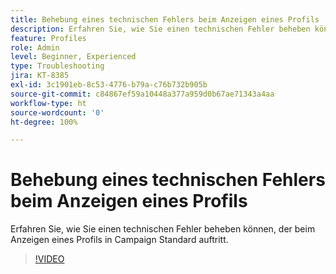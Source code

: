 ```yaml
---
title: Behebung eines technischen Fehlers beim Anzeigen eines Profils
description: Erfahren Sie, wie Sie einen technischen Fehler beheben können, der beim Anzeigen eines Profils in Campaign Standard auftritt.
feature: Profiles
role: Admin
level: Beginner, Experienced
type: Troubleshooting
jira: KT-8385
exl-id: 3c1901eb-8c53-4776-b79a-c76b732b905b
source-git-commit: c84867ef59a10448a377a959d0b67ae71343a4aa
workflow-type: ht
source-wordcount: '0'
ht-degree: 100%

---
```


# Behebung eines technischen Fehlers beim Anzeigen eines Profils

Erfahren Sie, wie Sie einen technischen Fehler beheben können, der beim Anzeigen eines Profils in Campaign Standard auftritt.

>[!VIDEO](https://video.tv.adobe.com/v/335890?quality=12&learn=on)
